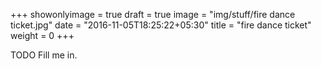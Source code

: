 +++
showonlyimage = true
draft = true
image = "img/stuff/fire dance ticket.jpg"
date = "2016-11-05T18:25:22+05:30"
title = "fire dance ticket"
weight = 0
+++

TODO Fill me in.

